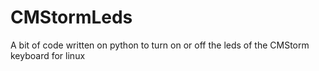 # CMStormLeds
 A bit of code written on python to turn on or off the leds of the CMStorm keyboard for linux
